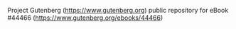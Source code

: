 Project Gutenberg (https://www.gutenberg.org) public repository for eBook #44466 (https://www.gutenberg.org/ebooks/44466)

